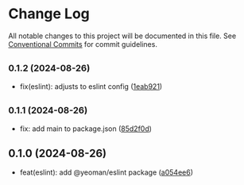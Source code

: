# Change Log

All notable changes to this project will be documented in this file.
See [Conventional Commits](https://conventionalcommits.org) for commit guidelines.

## <small>0.1.2 (2024-08-26)</small>

- fix(eslint): adjusts to eslint config ([1eab921](https://github.com/yeoman/yeoman-api/commit/1eab921))

## <small>0.1.1 (2024-08-26)</small>

- fix: add main to package.json ([85d2f0d](https://github.com/yeoman/yeoman-api/commit/85d2f0d))

## 0.1.0 (2024-08-26)

- feat(eslint): add @yeoman/eslint package ([a054ee6](https://github.com/yeoman/yeoman-api/commit/a054ee6))
